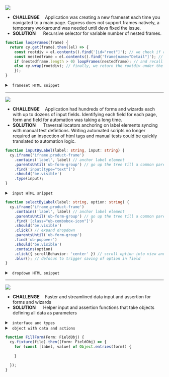 
![](https://flat.badgen.net/badge/icon/NESTED,FRAMES?list=%20&icon=https://www.svgrepo.com/show/231196/file-document.svg&label&scale=2&color=22272e&labelColor=04C38E)

* <b>CHALLENGE&nbsp;&nbsp;&nbsp;&nbsp;</b> Application was creating a new frameset each time you navigated to a main page. Cypress does not support frames natively, a temporary workaround was needed until devs fixed the issue.
* <b>SOLUTION&nbsp;&nbsp;&nbsp;&nbsp;&nbsp;&nbsp;</b> Recursive selector for variable number of nested frames.

```typescript
function loopFrames(frame) {
  return cy.get(frame).then((el) => {
    const rootdiv = el.contents().find('[id="root"]'); // we check if root div
    const nestedframe = el.contents().find('frame[name="Detail"]'); // and another frame are present
    if (nestedframe.length > 0) loopFrames(nestedframe); // and recall function if we find another frame
    else cy.wrap(rootdiv); // finally, we return the rootdiv under the last frame
    });
}
```

<details> <summary><code>&nbsp;frameset HTML snippet&nbsp;</code></summary>

```html
#document
  <html>
    <head>...</head>
    <frameset rows="0,*" cols="*">
      <frame name="bottom" src="./Common/blank.htm">
      <frame name="Detail" src="./BN/sigin?loginErr=">
        #document
          <html>
            <head>...</head>
            <frameset rows="0,*" cols="*">
              <frame name="bottom" src="./Common/blank.htm">
              <frame name="Detail" src="./BN/1E/?myRn=">
                #document
                  <html>
                    <head>...</head>
                    <frameset rows="0,*" cols="*">
                      <frame name="bottom" src="./Common/blank.htm">
                      <frame name="Detail" src="./BN/2E/?myRn=">
                        #document
                          <html>
                            <head>...</head>
                            <frameset rows="0,*" cols="*">
                              <frame name="bottom" src="./Common/blank.htm">
                              <frame name="Detail" src="./BN/1E/?myRn=">
                                #document
                                  <!DOCTYPE html>
                                  <html>
                                    <head>...</head>
                                    <body>
                                      <div id="root">
```
</details>

---

![](https://flat.badgen.net/badge/icon/TRAVERSAL,LOCATORS?list=%20&icon=https://www.svgrepo.com/show/46599/stairs.svg&label&scale=2&color=22272e&labelColor=04C38E)

* <b>CHALLENGE&nbsp;&nbsp;&nbsp;&nbsp;</b> Application had hundreds of forms and wizards each with up to dozens of input fields. Identifying each field for each page, form and field for automation was taking a long time.
* <b>SOLUTION&nbsp;&nbsp;&nbsp;&nbsp;&nbsp;&nbsp;</b> Traversal locators anchoring on label elements syncing with manual test defintions. Writing automated scripts no longer required an inspection of html tags and manual tests could be quickly translated to automation logic.
    
```typescript
function inputByLabel(label: string, input: string) {
  cy.iframe('iframe.product-frame')
    .contains('label', label) // anchor label element
    .parentsUntil('ub-form-group') // go up the tree till a common parent with the input field
    .find('input[type="text"]')
    .should('be.visible')
    .type(input);
}
```

<details>
<summary><code>&nbsp;input HTML snippet&nbsp;</code></summary>

```html
<ub-form-group>
  #shadow-root (open)
    <div class="css-exg1y7">
      <div class="css-13et6b">...</div> <!-- icon -->
      <div class="css-1ax517"> <!-- label -->
        <ub-text type="label">
          #shadow-root (open)
            <label> "Sample Label" </label>
        </ub-text>
      </div>
      <div class="css=16v52f"> <!-- input -->
        <div class="css-4cf88t">
          <div class="css-16v3hw">
            <ub-edit-field editor="textbox" value="Sample Value">
              #shadow-root (open)
                <div class="ub-edit-field__container">
                  <input type="text">
                </div>
```

</details>

```typescript
function selectByLabel(label: string, option: string) {
  cy.iframe('iframe.product-frame')
    .contains('label', label) // anchor label element
    .parentsUntil('ub-form-group') // go up the tree till a common parent with the dropdown
    .find('[class="ub-combobox-icon"]')
    .should('be.visible')
    .click() // expand dropdown
    .parentsUntil('ub-form-group')
    .find('ub-popover')
    .should('be.visible')
    .contains(option)
    .click({ scrollBehavior: 'center' }) // scroll option into view and click it
    .blur(); // defocus to trigger saving of option in field
}
```

<details>
<summary><code>&nbsp;dropdown HTML snippet&nbsp;</code></summary>

```html
<ub-form-group>
  #shadow-root (open)
    <div class="css-exg1y7">
      <div class="css-13et6b">...</div> <!-- icon -->
      <div class="css-1ax517">...</div> <!-- label -->
        <ub-text type="label">
          #shadow-root (open)
            <label> "Sample Label" </label>
        </ub-text>
      </div>
      <div class="css=16v52q"> <!-- dropdown -->
        <div class="css=4cf88t">
          <div class="css=16v52q">
            <ub-edit-field>
              #shadow-root (open)
                <div>
                  <div class="ub-edit-field__container">
                    <ub-combobox>
                      #shadow-root (open)
                        <div class="ub-combobox__container">
                        <ub-popover>
                          #shadow-root(open)
                          <div class="ub-combobox_list">
                          <ub-list>
                            #shadow-root(open)
                              <div class="ub-combobox__list">
                                <ul>
                                  <li>
```

</details>

---

![](https://flat.badgen.net/badge/icon/WRAPPER,FUNCTIONS?list=%20&icon=https://www.svgrepo.com/show/287353/pills-pill.svg&label&scale=2&color=22272e&labelColor=04C38E)

* <b>CHALLENGE&nbsp;&nbsp;&nbsp;&nbsp;</b> Faster and streamlined data input and assertion for forms and wizards
* <b>SOLUTION&nbsp;&nbsp;&nbsp;&nbsp;&nbsp;&nbsp;</b> Helper input and assertion functions that take objects defining all data as parameters

<details> <summary><code>&nbsp;interface and types&nbsp;</code></summary>

```typescript
type fieldType = 'input' | 'dropdown' | 'date' | 'button';
type fieldAction  = 'click' | 'type' | 'select';

interface IField {
  Type: fieldType,
  Locator: string,
  Action: fieldAction,
  Context?: string,
}

type FieldObj = {[key: string]: IField};
```
</details>

<details> <summary><code>&nbsp;object with data and actions&nbsp;</code></summary>

```typescript
var Form : FieldObj = {
  'First Name': { Type: 'input', Action: 'type', Context: 'user has typed' },
  'Last Name': { Type: 'input', Action: 'type', Context: 'user has typed' },
  'Next': { Type: 'button', Action: 'click' },
  'Location': { Type: 'dropdown', Action: 'select', Context: 'user has selected' },
}
```
</details>

```typescript
function FillForm(Form: FieldObj) {
  cy.fixture(file).then((form: FieldObj) => {
    for (const [label, value] of Object.entries(form)) {
      
    }

  });
}
``` 
